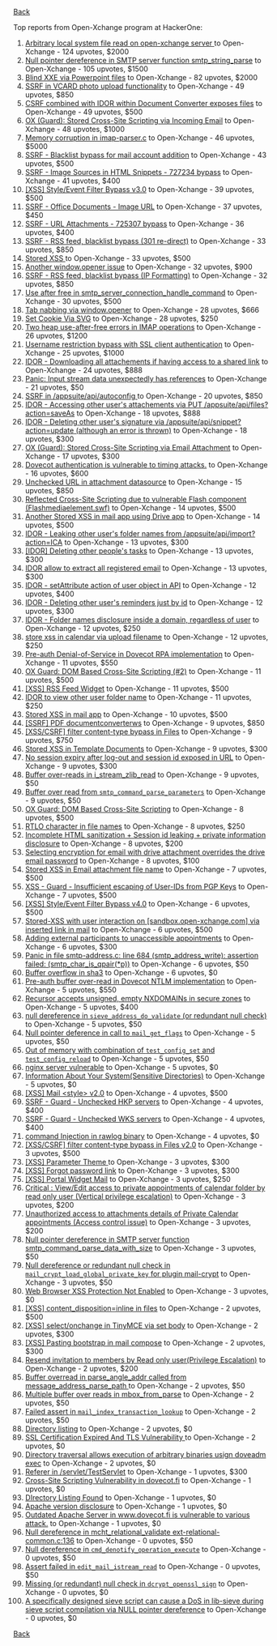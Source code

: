 [Back](../README.md)

Top reports from Open-Xchange program at HackerOne:

1. [Arbitrary local system file read on open-xchange server ](https://hackerone.com/reports/303744) to Open-Xchange - 124 upvotes, $2000
2. [Null pointer dereference in SMTP server function smtp_string_parse](https://hackerone.com/reports/827729) to Open-Xchange - 105 upvotes, $1500
3. [Blind XXE via Powerpoint files](https://hackerone.com/reports/334488) to Open-Xchange - 82 upvotes, $2000
4. [SSRF in VCARD photo upload functionality](https://hackerone.com/reports/296045) to Open-Xchange - 49 upvotes, $850
5. [CSRF combined with IDOR within Document Converter exposes files](https://hackerone.com/reports/398316) to Open-Xchange - 49 upvotes, $500
6. [OX (Guard): Stored Cross-Site Scripting via Incoming Email](https://hackerone.com/reports/156258) to Open-Xchange - 48 upvotes, $1000
7. [Memory corruption in imap-parser.c](https://hackerone.com/reports/537550) to Open-Xchange - 46 upvotes, $5000
8. [SSRF - Blacklist bypass for mail account addition](https://hackerone.com/reports/303378) to Open-Xchange - 43 upvotes, $500
9. [SSRF - Image Sources in HTML Snippets - 727234 bypass](https://hackerone.com/reports/737163) to Open-Xchange - 41 upvotes, $400
10. [[XSS] Style/Event Filter Bypass v3.0](https://hackerone.com/reports/314204) to Open-Xchange - 39 upvotes, $500
11. [SSRF - Office Documents - Image URL](https://hackerone.com/reports/738015) to Open-Xchange - 37 upvotes, $450
12. [SSRF - URL Attachments - 725307 bypass](https://hackerone.com/reports/737161) to Open-Xchange - 36 upvotes, $400
13. [SSRF - RSS feed, blacklist bypass (301 re-direct)](https://hackerone.com/reports/299135) to Open-Xchange - 33 upvotes, $850
14. [Stored XSS ](https://hackerone.com/reports/299806) to Open-Xchange - 33 upvotes, $500
15. [Another window.opener issue](https://hackerone.com/reports/537840) to Open-Xchange - 32 upvotes, $900
16. [SSRF - RSS feed, blacklist bypass (IP Formatting)](https://hackerone.com/reports/299130) to Open-Xchange - 32 upvotes, $850
17. [Use after free in smtp_server_connection_handle_command](https://hackerone.com/reports/827051) to Open-Xchange - 30 upvotes, $500
18. [Tab nabbing via window.opener](https://hackerone.com/reports/179568) to Open-Xchange - 28 upvotes, $666
19. [Set Cookie Via SVG](https://hackerone.com/reports/195045) to Open-Xchange - 28 upvotes, $250
20. [Two heap use-after-free errors in IMAP operations](https://hackerone.com/reports/546644) to Open-Xchange - 26 upvotes, $1200
21. [Username restriction bypass with SSL client authentication](https://hackerone.com/reports/480928) to Open-Xchange - 25 upvotes, $1000
22. [IDOR - Downloading all attachements if having access to a shared link](https://hackerone.com/reports/194790) to Open-Xchange - 24 upvotes, $888
23. [Panic: Input stream data unexpectedly has references](https://hackerone.com/reports/890793) to Open-Xchange - 21 upvotes, $50
24. [SSRF in /appsuite/api/autoconfig ](https://hackerone.com/reports/293847) to Open-Xchange - 20 upvotes, $850
25. [IDOR - Accessing other user's attachements via PUT /appsuite/api/files?action=saveAs](https://hackerone.com/reports/204984) to Open-Xchange - 18 upvotes, $888
26. [IDOR - Deleting other user's signature via /appsuite/api/snippet?action=update (although an error is thrown)](https://hackerone.com/reports/199321) to Open-Xchange - 18 upvotes, $300
27. [OX (Guard): Stored Cross-Site Scripting via Email Attachment](https://hackerone.com/reports/165275) to Open-Xchange - 17 upvotes, $300
28. [Dovecot authentication is vulnerable to timing attacks.](https://hackerone.com/reports/219607) to Open-Xchange - 16 upvotes, $600
29. [Unchecked URL in attachment datasource](https://hackerone.com/reports/725307) to Open-Xchange - 15 upvotes, $850
30. [Reflected Cross-Site Scripting due to vulnerable Flash component (Flashmediaelement.swf)](https://hackerone.com/reports/180253) to Open-Xchange - 14 upvotes, $500
31. [Another Stored XSS in mail app using Drive app](https://hackerone.com/reports/538632) to Open-Xchange - 14 upvotes, $500
32. [IDOR - Leaking other user's folder names from /appsuite/api/import?action=ICA](https://hackerone.com/reports/199281) to Open-Xchange - 13 upvotes, $300
33. [[IDOR] Deleting other people's tasks](https://hackerone.com/reports/293845) to Open-Xchange - 13 upvotes, $300
34. [IDOR allow to extract all registered email](https://hackerone.com/reports/302485) to Open-Xchange - 13 upvotes, $300
35. [IDOR - setAttribute action of user object in API](https://hackerone.com/reports/285432) to Open-Xchange - 12 upvotes, $400
36. [IDOR - Deleting other user's reminders just by id](https://hackerone.com/reports/198969) to Open-Xchange - 12 upvotes, $300
37. [IDOR - Folder names disclosure inside a domain, regardless of user](https://hackerone.com/reports/194574) to Open-Xchange - 12 upvotes, $250
38. [store xss in calendar via upload filename](https://hackerone.com/reports/385407) to Open-Xchange - 12 upvotes, $250
39. [Pre-auth Denial-of-Service in Dovecot RPA implementation](https://hackerone.com/reports/866605) to Open-Xchange - 11 upvotes, $550
40. [OX Guard: DOM Based Cross-Site Scripting (#2)](https://hackerone.com/reports/164821) to Open-Xchange - 11 upvotes, $500
41. [[XSS] RSS Feed Widget](https://hackerone.com/reports/361938) to Open-Xchange - 11 upvotes, $500
42. [IDOR to view other user folder name](https://hackerone.com/reports/333767) to Open-Xchange - 11 upvotes, $250
43. [Stored XSS in mail app](https://hackerone.com/reports/538323) to Open-Xchange - 10 upvotes, $500
44. [[SSRF] PDF documentconverterws](https://hackerone.com/reports/361793) to Open-Xchange - 9 upvotes, $850
45. [[XSS/CSRF] filter content-type bypass in Files](https://hackerone.com/reports/304098) to Open-Xchange - 9 upvotes, $750
46. [Stored XSS in Template Documents](https://hackerone.com/reports/179559) to Open-Xchange - 9 upvotes, $300
47. [No session expiry after log-out and session id exposed in URL](https://hackerone.com/reports/434715) to Open-Xchange - 9 upvotes, $300
48. [Buffer over-reads in i_stream_zlib_read](https://hackerone.com/reports/832227) to Open-Xchange - 9 upvotes, $50
49. [Buffer over read from `smtp_command_parse_parameters`](https://hackerone.com/reports/900548) to Open-Xchange - 9 upvotes, $50
50. [OX Guard: DOM Based Cross-Site Scripting](https://hackerone.com/reports/158853) to Open-Xchange - 8 upvotes, $500
51. [RTLO character in file names](https://hackerone.com/reports/210354) to Open-Xchange - 8 upvotes, $250
52. [Incomplete HTML sanitization + Session id leaking + private information disclosure](https://hackerone.com/reports/200487) to Open-Xchange - 8 upvotes, $200
53. [Selecting encryption for email with drive attachment overrides the drive email password](https://hackerone.com/reports/180037) to Open-Xchange - 8 upvotes, $100
54. [Stored XSS in Email attachment file name](https://hackerone.com/reports/388506) to Open-Xchange - 7 upvotes, $500
55. [XSS - Guard - Insufficient escaping of User-IDs from PGP Keys](https://hackerone.com/reports/788691) to Open-Xchange - 7 upvotes, $500
56. [[XSS] Style/Event Filter Bypass v4.0](https://hackerone.com/reports/342610) to Open-Xchange - 6 upvotes, $500
57. [Stored-XSS with user interaction on [sandbox.open-xchange.com] via inserted link in mail](https://hackerone.com/reports/325510) to Open-Xchange - 6 upvotes, $500
58. [Adding external participants to unaccessible appointments](https://hackerone.com/reports/294232) to Open-Xchange - 6 upvotes, $300
59. [Panic in file smtp-address.c: line 684 (smtp_address_write): assertion failed: (smtp_char_is_qpair(*p))](https://hackerone.com/reports/890798) to Open-Xchange - 6 upvotes, $50
60. [Buffer overflow in sha3](https://hackerone.com/reports/356763) to Open-Xchange - 6 upvotes, $0
61. [Pre-auth buffer over-read in Dovecot NTLM implementation](https://hackerone.com/reports/866597) to Open-Xchange - 5 upvotes, $550
62. [Recursor accepts unsigned, empty NXDOMAINs in secure zones](https://hackerone.com/reports/858854) to Open-Xchange - 5 upvotes, $400
63. [null dereference in `sieve_address_do_validate` (or redundant null check)](https://hackerone.com/reports/891069) to Open-Xchange - 5 upvotes, $50
64. [Null pointer deference in call to `mail_get_flags`](https://hackerone.com/reports/891080) to Open-Xchange - 5 upvotes, $50
65. [Out of memory with combination of `test_config_set` and `test_config_reload`](https://hackerone.com/reports/898693) to Open-Xchange - 5 upvotes, $50
66. [nginx server vulnerable](https://hackerone.com/reports/137230) to Open-Xchange - 5 upvotes, $0
67. [Information About Your System(Sensitive Directories)](https://hackerone.com/reports/200572) to Open-Xchange - 5 upvotes, $0
68. [[XSS] Mail \<style\> v2.0](https://hackerone.com/reports/299466) to Open-Xchange - 4 upvotes, $500
69. [SSRF - Guard - Unchecked HKP servers](https://hackerone.com/reports/792953) to Open-Xchange - 4 upvotes, $400
70. [SSRF - Guard - Unchecked WKS servers](https://hackerone.com/reports/792960) to Open-Xchange - 4 upvotes, $400
71. [command Injection in rawlog binary](https://hackerone.com/reports/356775) to Open-Xchange - 4 upvotes, $0
72. [[XSS/CSRF] filter content-type bypass in Files v2.0](https://hackerone.com/reports/321980) to Open-Xchange - 3 upvotes, $500
73. [[XSS] Parameter Theme ](https://hackerone.com/reports/340926) to Open-Xchange - 3 upvotes, $300
74. [[XSS] Forgot password link](https://hackerone.com/reports/337488) to Open-Xchange - 3 upvotes, $300
75. [[XSS] Portal Widget Mail](https://hackerone.com/reports/295540) to Open-Xchange - 3 upvotes, $250
76. [Critical : View/Edit access to private appointments of calendar folder by read only user (Vertical privilege escalation)](https://hackerone.com/reports/220874) to Open-Xchange - 3 upvotes, $200
77. [Unauthorized access to attachments details of Private Calendar appointments  (Access control issue)](https://hackerone.com/reports/220864) to Open-Xchange - 3 upvotes, $200
78. [ Null pointer dereference in SMTP server function smtp_command_parse_data_with_size](https://hackerone.com/reports/831290) to Open-Xchange - 3 upvotes, $50
79. [Null dereference or redundant null check in `mail_crypt_load_global_private_key` for plugin mail-crypt](https://hackerone.com/reports/908894) to Open-Xchange - 3 upvotes, $50
80. [Web Browser XSS Protection Not Enabled](https://hackerone.com/reports/187225) to Open-Xchange - 3 upvotes, $0
81. [[XSS] content_disposition=inline in files](https://hackerone.com/reports/356586) to Open-Xchange - 2 upvotes, $500
82. [[XSS] select/onchange in TinyMCE via set body](https://hackerone.com/reports/335607) to Open-Xchange - 2 upvotes, $300
83. [[XSS] Pasting bootstrap in mail compose](https://hackerone.com/reports/331975) to Open-Xchange - 2 upvotes, $300
84. [Resend invitation to members by Read only user(Privilege Escalation)](https://hackerone.com/reports/219192) to Open-Xchange - 2 upvotes, $200
85. [Buffer overread in parse_angle_addr called from message_address_parse_path ](https://hackerone.com/reports/836045) to Open-Xchange - 2 upvotes, $50
86. [Multiple buffer over reads in mbox_from_parse](https://hackerone.com/reports/836036) to Open-Xchange - 2 upvotes, $50
87. [Failed assert in `mail_index_transaction_lookup`](https://hackerone.com/reports/965782) to Open-Xchange - 2 upvotes, $50
88. [Directory listing](https://hackerone.com/reports/193753) to Open-Xchange - 2 upvotes, $0
89. [SSL Certification Expired And TLS Vulnerability ](https://hackerone.com/reports/207404) to Open-Xchange - 2 upvotes, $0
90. [Directory traversal allows execution of arbitrary binaries usign doveadm exec](https://hackerone.com/reports/883104) to Open-Xchange - 2 upvotes, $0
91. [Referer in /servlet/TestServlet](https://hackerone.com/reports/342976) to Open-Xchange - 1 upvotes, $300
92. [Cross-Site Scripting Vulnerability in dovecot.fi](https://hackerone.com/reports/135316) to Open-Xchange - 1 upvotes, $0
93. [DIrectory Listing Found](https://hackerone.com/reports/138558) to Open-Xchange - 1 upvotes, $0
94. [Apache version disclosure](https://hackerone.com/reports/139547) to Open-Xchange - 1 upvotes, $0
95. [Outdated Apache Server in www.dovecot.fi is vulnerable to various attack.](https://hackerone.com/reports/139591) to Open-Xchange - 1 upvotes, $0
96. [Null dereference in mcht_relational_validate ext-relational-common.c:136](https://hackerone.com/reports/894446) to Open-Xchange - 0 upvotes, $50
97. [Null dereference in `cmd_denotify_operation_execute`](https://hackerone.com/reports/965881) to Open-Xchange - 0 upvotes, $50
98. [Assert failed in `edit_mail_istream_read`](https://hackerone.com/reports/965790) to Open-Xchange - 0 upvotes, $50
99. [Missing (or redundant) null check in `dcrypt_openssl_sign`](https://hackerone.com/reports/883606) to Open-Xchange - 0 upvotes, $0
100. [A specifically designed sieve script can cause a DoS in lib-sieve during sieve script compilation via NULL pointer dereference](https://hackerone.com/reports/965774) to Open-Xchange - 0 upvotes, $0


[Back](../README.md)